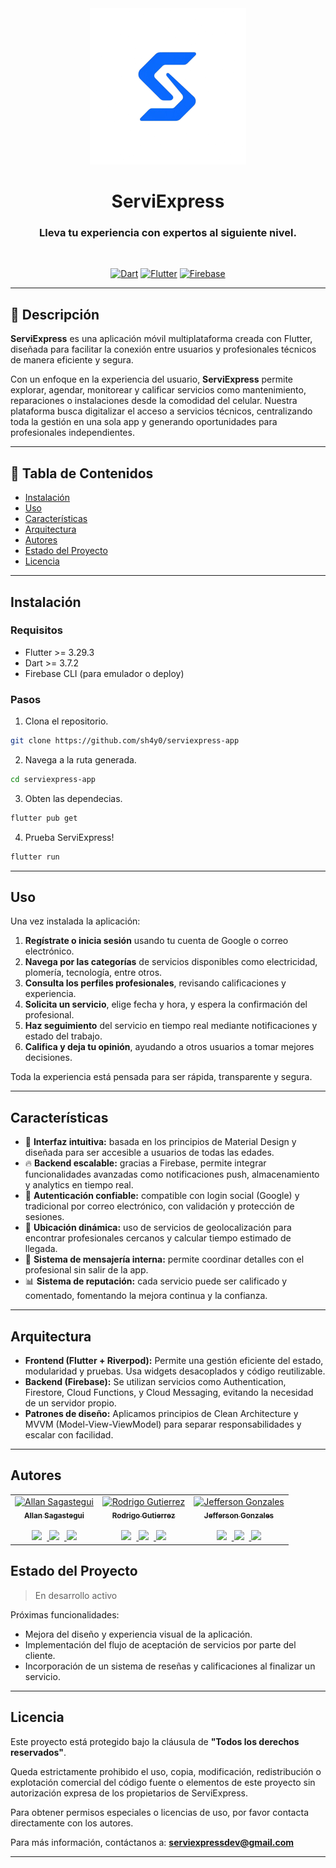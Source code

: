 <div align="center">

<img src="/assets/icons/logo_serviexpress-nobg.png" alt="ServiExpress Logo" width="250"/>

# ServiExpress

### Lleva tu experiencia con expertos al siguiente nivel.

<br/>

[![Dart](https://img.shields.io/badge/Dart-3.7.2-blue?style=for-the-badge&logo=dart)](https://dart.dev/)
[![Flutter](https://img.shields.io/badge/Flutter-3.29.3-blue?style=for-the-badge&logo=flutter)](https://flutter.dev/)
[![Firebase](https://img.shields.io/badge/Firebase-Backend-yellow?style=for-the-badge&logo=firebase)](https://firebase.google.com/)

</div>

---

## 📌 Descripción

**ServiExpress** es una aplicación móvil multiplataforma creada con Flutter, diseñada para facilitar la conexión entre usuarios y profesionales técnicos de manera eficiente y segura.

Con un enfoque en la experiencia del usuario, **ServiExpress** permite explorar, agendar, monitorear y calificar servicios como mantenimiento, reparaciones o instalaciones desde la comodidad del celular. Nuestra plataforma busca digitalizar el acceso a servicios técnicos, centralizando toda la gestión en una sola app y generando oportunidades para profesionales independientes.


---

## 📑 Tabla de Contenidos

- [Instalación](#instalación)
- [Uso](#uso)
- [Características](#características)
- [Arquitectura](#arquitectura)
- [Autores](#autores)
- [Estado del Proyecto](#estado-del-proyecto)
- [Licencia](#licencia)

---

## Instalación

### Requisitos

- Flutter >= 3.29.3
- Dart >= 3.7.2
- Firebase CLI (para emulador o deploy)

### Pasos

1. Clona el repositorio.
```bash
git clone https://github.com/sh4y0/serviexpress-app
````
2. Navega a la ruta generada.
```bash
cd serviexpress-app
````

3. Obten las dependecias.
```bash
flutter pub get
````

4. Prueba ServiExpress!

```bash
flutter run
````

---

## Uso

Una vez instalada la aplicación:

1. **Regístrate o inicia sesión** usando tu cuenta de Google o correo electrónico.
2. **Navega por las categorías** de servicios disponibles como electricidad, plomería, tecnología, entre otros.
3. **Consulta los perfiles profesionales**, revisando calificaciones y experiencia.
4. **Solicita un servicio**, elige fecha y hora, y espera la confirmación del profesional.
5. **Haz seguimiento** del servicio en tiempo real mediante notificaciones y estado del trabajo.
6. **Califica y deja tu opinión**, ayudando a otros usuarios a tomar mejores decisiones.

Toda la experiencia está pensada para ser rápida, transparente y segura.


---

## Características

* 📱 **Interfaz intuitiva:** basada en los principios de Material Design y diseñada para ser accesible a usuarios de todas las edades.
* 🔥 **Backend escalable:** gracias a Firebase, permite integrar funcionalidades avanzadas como notificaciones push, almacenamiento y analytics en tiempo real.
* 🔐 **Autenticación confiable:** compatible con login social (Google) y tradicional por correo electrónico, con validación y protección de sesiones.
* 📍 **Ubicación dinámica:** uso de servicios de geolocalización para encontrar profesionales cercanos y calcular tiempo estimado de llegada.
* 💬 **Sistema de mensajería interna:** permite coordinar detalles con el profesional sin salir de la app.
* 📊 **Sistema de reputación:** cada servicio puede ser calificado y comentado, fomentando la mejora continua y la confianza.


---

## Arquitectura

* **Frontend (Flutter + Riverpod):** Permite una gestión eficiente del estado, modularidad y pruebas. Usa widgets desacoplados y código reutilizable.
* **Backend (Firebase):** Se utilizan servicios como Authentication, Firestore, Cloud Functions, y Cloud Messaging, evitando la necesidad de un servidor propio.
* **Patrones de diseño:** Aplicamos principios de Clean Architecture y MVVM (Model-View-ViewModel) para separar responsabilidades y escalar con facilidad.

---

## Autores

<div align="center">
  <table cellspacing="50">
    <tr>
      <td align="center">
        <a href="https://github.com/elAsksito" target="_blank">
          <img src="https://github.com/elAsksito.png" width="100px;" alt="Allan Sagastegui"/><br />
          <sub><b>Allan Sagastegui</b></sub><br>
        </a><br />
        <a href="https://github.com/elAsksito" target="_blank">
          <img src="https://img.icons8.com/ios-filled/50/ffffff/github.png" width="30" style="margin-right: 8px;" />
        </a>
        <a href="https://www.linkedin.com/in/allan-sagastegui/" target="_blank">
          <img src="https://img.icons8.com/fluency/48/linkedin.png" width="32" style="margin-right: 8px;" />
        </a>
        <a href="https://www.instagram.com/_ask.dev/" target="_blank">
          <img src="https://img.icons8.com/fluency/48/instagram-new.png" width="32" />
        </a>
      </td>
      <td align="center">
        <a href="https://github.com/sh4y0" target="_blank">
          <img src="https://github.com/sh4y0.png" width="100px;" alt="Rodrigo Gutierrez"/><br />
          <sub><b>Rodrigo Gutierrez</b></sub><br>
        </a><br />
        <a href="https://github.com/sh4y0" target="_blank">
          <img src="https://img.icons8.com/ios-filled/50/ffffff/github.png" width="30" style="margin-right: 8px;" />
        </a>
        <a href="#" target="_blank">
          <img src="https://img.icons8.com/fluency/48/linkedin.png" width="32" style="margin-right: 8px;" />
        </a>
        <a href="#" target="_blank">
          <img src="https://img.icons8.com/fluency/48/instagram-new.png" width="32" />
        </a>
      </td>
      <td align="center">
        <a href="https://github.com/Jefferson-Gonzales" target="_blank">
          <img src="https://github.com/Jefferson-Gonzales.png" width="100px;" alt="Jefferson Gonzales"/><br />
          <sub><b>Jefferson Gonzales</b></sub><br>
        </a><br />
        <a href="https://github.com/Jefferson-Gonzales" target="_blank">
          <img src="https://img.icons8.com/ios-filled/50/ffffff/github.png" width="30" style="margin-right: 8px;" />
        </a>
        <a href="#" target="_blank">
          <img src="https://img.icons8.com/fluency/48/linkedin.png" width="32" style="margin-right: 8px;" />
        </a>
        <a href="#" target="_blank">
          <img src="https://img.icons8.com/fluency/48/instagram-new.png" width="32" />
        </a>
      </td>
    </tr>
  </table>
</div>

## Estado del Proyecto

> En desarrollo activo

Próximas funcionalidades:

* Mejora del diseño y experiencia visual de la aplicación.
* Implementación del flujo de aceptación de servicios por parte del cliente.
* Incorporación de un sistema de reseñas y calificaciones al finalizar un servicio.

---

## Licencia

Este proyecto está protegido bajo la cláusula de **"Todos los derechos reservados"**.

Queda estrictamente prohibido el uso, copia, modificación, redistribución o explotación comercial del código fuente o elementos de este proyecto sin autorización expresa de los propietarios de ServiExpress.

Para obtener permisos especiales o licencias de uso, por favor contacta directamente con los autores.

Para más información, contáctanos a: **[serviexpressdev@gmail.com](mailto:serviexpressdev@gmail.com)**

---
